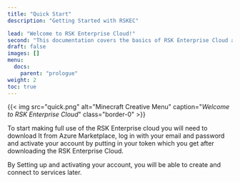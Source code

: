 ```yaml
---
title: "Quick Start"
description: "Getting Started with RSKEC"

lead: "Welcome to RSK Enterprise Cloud!"
second: "This documentation covers the basics of RSK Enterprise Cloud and gives a general overview of the application to help you start using it the right way.Ready? Let’s get started!"
draft: false
images: []
menu:
  docs:
    parent: "prologue"
weight: 2
toc: true
---
```




{{< img src="quick.png" alt="Minecraft Creative Menu" caption="<em>Welcome to RSK Enterprise Cloud</em>" class="border-0" >}}


To start making full use of the RSK Enterprise cloud you will need to download It from Azure Marketplace, log in with your email and password and activate your account by putting in your token which you get after downloading the RSK Enterprise Cloud.

By Setting up and activating your account, you will be able to create and connect to services later.

